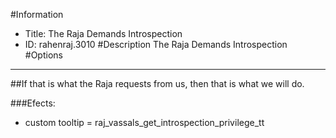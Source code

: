 #Information
 - Title: The Raja Demands Introspection
 - ID: rahenraj.3010
#Description
The Raja Demands Introspection
#Options

___
##If that is what the Raja requests from us, then that is what we will do.

###Efects:<ul><li>custom tooltip = raj_vassals_get_introspection_privilege_tt</li></ul>
